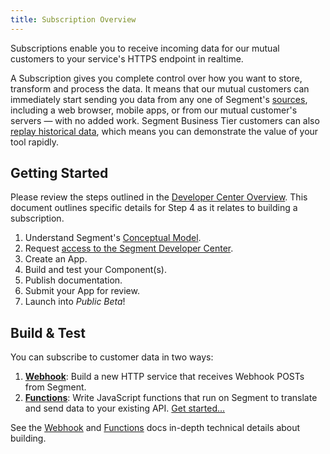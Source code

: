 ```yaml
---
title: Subscription Overview
---
```


Subscriptions enable you to receive incoming data for our mutual customers to your service's HTTPS endpoint in realtime.

A Subscription gives you complete control over how you want to store, transform and process the data. It means that our mutual customers can immediately start sending you data from any one of Segment's [sources](/docs/connections/sources/), including a web browser, mobile apps, or from our mutual customer's servers — with no added work. Segment Business Tier customers can also [replay historical data](/docs/guides/what-is-replay/), which means you can demonstrate the value of your tool rapidly.

## Getting Started

Please review the steps outlined in the [Developer Center Overview](/docs/partners). This document outlines specific details for Step 4 as it relates to building a subscription. 

1. Understand Segment's [Conceptual Model](/docs/partners/conceptual-model).
2. Request [access to the Segment Developer Center](https://segment.com/partners/developer-center/).
3. Create an App.
4. Build and test your Component(s).
5. Publish documentation.
6. Submit your App for review.
7. Launch into _Public Beta_!

## Build & Test

You can subscribe to customer data in two ways:

1. **[Webhook](/docs/partners/build-webhook)**: Build a new HTTP service that receives Webhook POSTs from Segment.
2. **[Functions](/docs/partners/build-functions)**: Write JavaScript functions that run on Segment to translate and send data to your existing API. [Get started...](/docs/partners/build-functions)

See the [Webhook](/docs/partners/build-webhook) and [Functions](/docs/partners/build-webhook) docs in-depth technical details about building.
